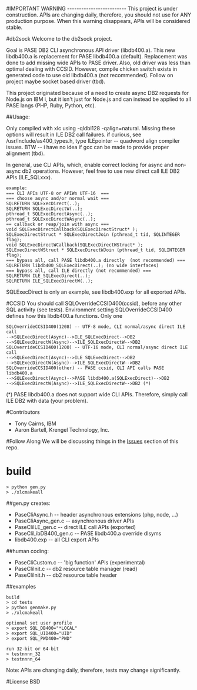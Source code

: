 #IMPORTANT WARNING -------------------------
This project is under construction. APIs are changing daily, therefore, you should not use for ANY production purpose. 
When this warning disappears, APIs will be considered stable.


#db2sock
Welcome to the db2sock project.  

Goal is PASE DB2 CLI asynchronous API driver (libdb400.a).
This new libdb400.a is replacement for PASE libdb400.a (default).
Replacement was done to add missing wide APIs to PASE driver.
Also, old driver was less than optimal dealing with CCSID.
However, compile chicken switch exists in generated code to use old libdb400.a (not recommended).
Follow on project maybe socket based driver (tbd).

This project originated because of a need to create async DB2 requests for Node.js on IBM i, 
but it isn't just for Node.js and can instead be applied to all PASE langs (PHP, Ruby, Python, etc).

##Usage:

Only compiled with xlc using -qldbl128 -qalign=natural. 
Missing these options will result in ILE DB2 call failures.
if curious, see /usr/include/as400_types.h, type ILEpointer -- quadword align compiler issues.
BTW -- i have no idea if gcc can be made to provide proper alignment (tbd).

In general, use CLI APIs, which, enable correct locking for async and non-async db2 operations.
However, feel free to use new direct call ILE DB2 APIs (ILE_SQLxxx). 
```
example:
=== CLI APIs UTF-8 or APIWs UTF-16  ===
=== choose async and/or normal wait === 
SQLRETURN SQLExecDirect(..);
SQLRETURN SQLExecDirectW(..);
pthread_t SQLExecDirectAsync(..);
pthread_t SQLExecDirectWAsync(..);
== callback or reap/join with async ===
void SQLExecDirectCallback(SQLExecDirectStruct* );
SQLExecDirectStruct * SQLExecDirectJoin (pthread_t tid, SQLINTEGER flag);
void SQLExecDirectWCallback(SQLExecDirectWStruct* );
SQLExecDirectWStruct * SQLExecDirectWJoin (pthread_t tid, SQLINTEGER flag);
=== bypass all, call PASE libdb400.a directly  (not recommended) ===
SQLRETURN libdb400_SQLExecDirect(..); (no wide interfaces)
=== bypass all, call ILE directly (not recommended) ===
SQLRETURN ILE_SQLExecDirect(..);
SQLRETURN ILE_SQLExecDirectW(..);
```
SQLExecDirect is only an example,
see libdb400.exp for all exported APIs.

#CCSID
You should call SQLOverrideCCSID400(ccsid), before any other SQL activity (see tests).
Environment setting SQLOverrideCCSID400 defines how this libdb400.a functions.
Only one 
```
SQLOverrideCCSID400(1208) -- UTF-8 mode, CLI normal/async direct ILE call
-->SQLExecDirect(Async)-->ILE_SQLExecDirect-->DB2
-->SQLExecDirectW(Async)-->ILE_SQLExecDirectW-->DB2
SQLOverrideCCSID400(1200) -- UTF-16 mode, CLI normal/async direct ILE call
-->SQLExecDirect(Async)-->ILE_SQLExecDirect-->DB2
-->SQLExecDirectW(Async)-->ILE_SQLExecDirectW-->DB2
SQLOverrideCCSID400(other) -- PASE ccsid, CLI API calls PASE libdb400.a
-->SQLExecDirect(Async)-->PASE libdb400.a(SQLExecDirect)-->DB2
-->SQLExecDirectW(Async)-->ILE_SQLExecDirectW-->DB2 (*)
```
(*) PASE libdb400.a does not support wide CLI APIs.
Therefore, simply call ILE DB2 with data (your problem).


#Contributors
- Tony Cairns, IBM
- Aaron Bartell, Krengel Technology, Inc.

#Follow Along
We will be discussing things in the [Issues](http://bit.ly/db2sock-issues) section of this repo.  

# build
```
> python gen.py
> ./xlcmakeall
```

##gen.py creates: 
- PaseCliAsync.h         -- header asynchronous extensions (php, node, ...)
- PaseCliAsync_gen.c     -- asynchronous driver APIs
- PaseCliILE_gen.c       -- direct ILE call APIs (exported)
- PaseCliLibDB400_gen.c  -- PASE libdb400.a override dlsyms
- libdb400.exp           -- all CLI export APIs

##human coding:
- PaseCliCustom.c        -- 'big function' APIs (experimental)
- PaseCliInit.c          -- db2 resource table manager (read)
- PaseCliInit.h          -- db2 resource table header

##examples
```
build
> cd tests
> python genmake.py
> ./xlcmakeall

optional set user profile
> export SQL_DB400="*LOCAL"
> export SQL_UID400="UID"
> export SQL_PWD400="PWD"

run 32-bit or 64-bit
> testnnnn_32
> testnnnn_64
```
Note: APIs are changing daily, therefore, tests may change significantly.


#License
BSD

